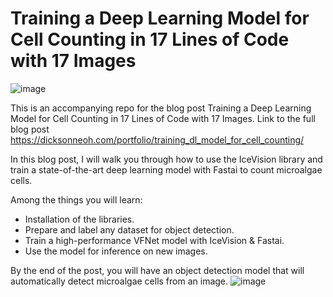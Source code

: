# Training a Deep Learning Model for Cell Counting in 17 Lines of Code with 17 Images
![image](https://dicksonneoh.com/images/portfolio/training_dl_model_for_cell_counting/post_image.png)

This is an accompanying repo for the blog post Training a Deep Learning Model for Cell Counting in 17 Lines of Code with 17 Images.
Link to the full blog post
https://dicksonneoh.com/portfolio/training_dl_model_for_cell_counting/


In this blog post, I will walk you through how to use the IceVision library and train a state-of-the-art deep learning model with Fastai to count microalgae cells.

Among the things you will learn:

* Installation of the libraries.
* Prepare and label any dataset for object detection.
* Train a high-performance VFNet model with IceVision & Fastai.
* Use the model for inference on new images.

By the end of the post, you will have an object detection model that will automatically detect microalgae cells from an image.
![image](https://dicksonneoh.com/portfolio/training_dl_model_for_cell_counting/inference_hu4e27c33022e9aff192e501fa00651150_1733072_720x0_resize_box_2.png)


